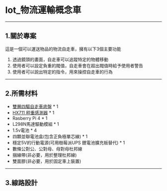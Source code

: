 # Iot_物流運輸概念車
***
## 1.關於專案
這是一個可以運送物品的物流自走車，擁有以下3個主要功能
1. 透過鏡頭的畫面，自走車可以追蹤特定的物體移動
2. 使用者可以設定負重的閥值，自走車會在超出閥值時給予使用者警告
3. 使用者可以說出特定的指令，用來操控自走車的行為
***
## 2.所需材料
- [雙層四驅自走車底盤](https://www.tenlong.com.tw/products/10241289256) * 1
- [HX711 秤重感測器](https://reurl.cc/O5bRQ7) * 1
- Rasberry Pi 4 * 1
- L298N馬達驅動模組 * 1
- 1.5v電池 * 4
- 四顆並聯電池盒(包含正負極單芯線) * 1
- 穩定5V的行動電源(可用樹莓派UPS 鋰電池擴充板替代) * 1
- 數條公對公、公對母、母對母杜邦線
- 捆線帶(非必要，用於整理杜邦線)
- 雙面膠(非必要，用於固定車上裝置)
***
## 3.線路設計
